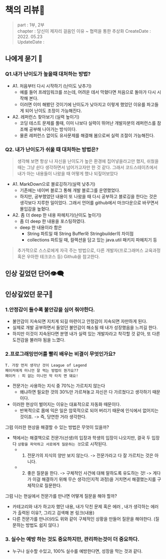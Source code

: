 # 책의 리뷰📔
> part : 1부, 2부  
> chapter : 당신이 제자리 걸음인 이유 ~ 협력을 통한 추상화 
> CreateDate : 2022. 05.23  
> UpdateDate :  

## 나에게 묻기 💭

### Q1.내가 난이도가 높을때 대처하는 방법?
 - A1. 처음부터 다시 시작하기 (난이도 낮추기)
    - 예를 들어 프레임워크를 쓰는데, 어려운 데서 막혔다면 처음으로 돌아가 다시 시작해 본다. 
    - 이러면 이미 해봤던 것이기에 난이도가 낮아지고 이렇게 했었던 이유를 파고들게 되어 난이도 조정이 가능해진다.  
 - A2. 레퍼런스 찾아보기 (실력 높이기)
    - 코딩 테스트 문제를 풀때, 이미 나보다 실력이 뛰어난 개발자분의 레퍼런스를 참조해 공부해 나아가는 방식이다.
    - 물론 레퍼런스 없이도 유사문제를 해결해 봄으로써 실력 조절이 가능해진다.
### Q2. 내가 난이도가 쉬울 때 대처하는 방법은?
> 생각해 보면 항상 나 자신을 난이도가 높은 환경에 집어넣을라고만 했지, 쉬웠을 때는 그냥 쉰다 생각하면서 넘어가고자만 한 것 같다.
> 그래서 코드스테이츠에서 내가 아는 내용들이 나왔을 때 어떻게 했나 되짚어보았다

 - A1. MarkDown으로 블로깅하기(실력 낮추기)
    - 기존에는 네이버 블로그 통해 개발 블로그를 운영했었다.
    - 하지만, 공부했었던 내용이 또 나왔을 때 다시 공부하고 블로깅을 한다는 것은 생각보다 지루한 일이었다. 그래서 언어를 github에서 마크다운으로 바꾸면서 몰입감을 높혔다.
 - A2. 좀 더 deep 한 내용 파헤치기(난이도 높이기)
    - 좀 더 deep 한 내용을 포스팅하였다.
    - deep 한 내용이라 함은
      - String 파트일 때 String Buffer와 Stringbuilder의 차이점
      - collections 파트일 때, 컬렉션을 담고 있는 java.util 패키지 파헤치기 등 
>  추가적으로 스스로에게 자극 주는 방법으로, 다른 개발자(프로그래머스 교육과정 혹은 우아한 테크코스 등) Github을 참고한다.

## 인상 깊었던 단어👁‍🗨


## 인상깊었던 문구💬

### 1.안정감이 들수록 불안감을 심어 줘야한다.
 - 불안감이 지속되면 지치게 되길 마련이고 안정감이 지속되면 자만하게 된다.
 - 실제로 개발 공부하면서 들었던 불안감이 해소될 때 내가 성장했음을 느끼길 한다.
 - 하지만 이것이 지속된다면 분명 내가 실력 있는 개발자라고 착각할 것 같아, 또 다른 도전감을 불러야 됨을 느꼈다.

### 2.프로그래밍언어를 빨리 배우는 비결이 무엇인가요?
```
T. 가장 먼저 생각난 것이 League of Legend
페이커에게 미니언 잘 먹는 방법이 뭔가요??
페이커 : 피 없는 미니언 막 타치 면 돼요!
```
 - 전문가는 사용하는 지식 중 70%는 가르치지 않는다
    -  왜냐하면 필요한 것의 30%만 가르쳐놓고 자신은 다 가르쳤다고 생각하기 때문이다.
 - 이러한 현상이 벌어지는 이유는 대표적으로 자동화 때문이다.
    - 반복적으로 몸에 익은 일은 암묵적으로 되어 버리기 때문에 인식에서 없어지는 것이죠. -> 즉, 당연한 거라 생각한다.

그럼 이러한 현상을 해결할 수 있는 방법은 무엇이 있을까?
 - 책에서는 해결책으로 전문가(선생)의 입장과 학생의 입장이 나오지만, 결국 두 입장 다 `상황을 파악하고 서로에게 질문하는 것`으로 시작된다. 
    - 1. 전문가의 지식의 양만 보지 않는다. -> 전문가라고 다 잘 가르치는 것은 아니다. 
    - 2. 좋은 질문을 한다.  ->  구체적인 사건에 대해 말하도록 유도하는 것! -> 게다가 이걸 해결하기 위해 무슨 생각(인지적 과정)을 거치면서 해결했는지를 구체적으로 질문한다.

그럼 나는 현실에서 전문가를 만나면 어떻게 질문을 해야 할까?
 - 카테고리와 내가 하고자 했던 내용,  내가 닥친 문제 혹은 에러 , 내가 생각하는 에러가 출력된 이유?, 그리고 검색해 본 링크(내용)
 - 다른 전문가를 만나더라도 위와 같이 구체적인 상황을 만들어 질문을 해야한다. (질문하는 방법도 쉽지 않다.)


### 3. 실수는 예방 하는 것도 중요하지만, 관리하는것이 더 중요하다.
 - 누구나 실수할 수있고, 100% 실수를 예방한다면, 성장을 막는 것과 같다.

